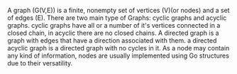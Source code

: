 A graph (G(V,E)) is a finite, nonempty set of vertices (V)(or nodes) and a set of edges (E).
There are two main type of Graphs: cyclic graphs and acyclic graphs. cyclic graphs have all or a number of it's vertices connected in a closed chain, 
in acyclic there are no closed chains.
A directed graph is a graph with edges that have a direction associated with them.
a directed acyclic graph is a directed graph with no cycles in it.
As a node may contain any kind of information, nodes are usually implemented using Go structures due to their versatility.
